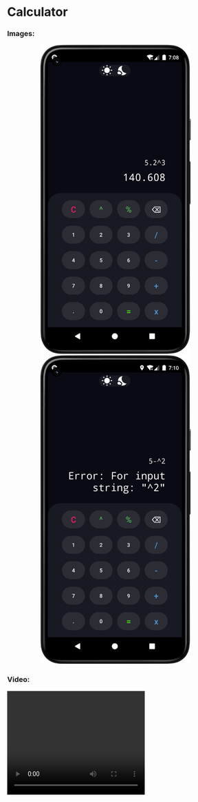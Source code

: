 # Calculator

<h3>Images:</h3>
<p align="center">
  <img src="https://github.com/meemanali/Calculator/blob/main/Calculator%201.png?raw=true" alt="Calculator Screenshot" width="350" title="Calculator">
  <img src="https://github.com/meemanali/Calculator/blob/main/Calculator%202.png?raw=true" alt="Calculator Screenshot" width="350" title="Calculator">
</p>

<h3>Video:</h3>
<video width="320" height="240">
  <source src="https://github.com/meemanali/Calculator/blob/main/Calculator%20%E2%80%93%20activity_main.xml.mp4" type="video/mp4">
</video> 

<!--
[![Video Preview](http://img.youtube.com/vi/nX_inqaAzOI/0.jpg)]([[https://www.youtube.com/watch?v=nX_inqaAzOI&feature=youtu.be&hd=1](https://github.com/meemanali/Calculator/blob/main/Calculator%20%E2%80%93%20activity_main.xml.mp4)](https://github.com/meemanali/Calculator/blob/main/Calculator%20%E2%80%93%20activity_main.xml.mp4)https://github.com/meemanali/Calculator/blob/main/Calculator%20%E2%80%93%20activity_main.xml.mp4 "Calculator Video Preview")
-->
